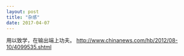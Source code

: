 ```yaml
---
layout: post
title: "杂感"
date: 2017-04-07
---
```


用以致学，在输出端上功夫。
http://www.chinanews.com/hb/2012/08-10/4099535.shtml
